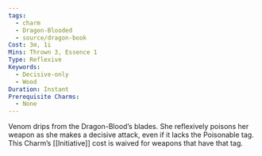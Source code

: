 ```yaml
---
tags:
  - charm
  - Dragon-Blooded
  - source/dragon-book
Cost: 3m, 1i
Mins: Thrown 3, Essence 1
Type: Reflexive
Keywords:
  - Decisive-only
  - Wood
Duration: Instant
Prerequisite Charms:
  - None
---
```

Venom drips from the Dragon-Blood’s blades. She reflexively poisons her weapon as she makes a decisive attack, even if it lacks the Poisonable tag. This Charm’s [[Initiative]] cost is waived for weapons that have that tag.